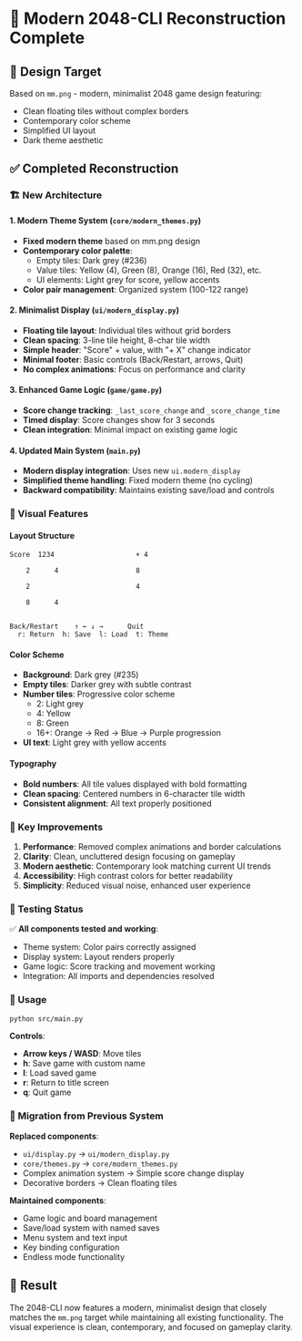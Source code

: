 # 🎯 Modern 2048-CLI Reconstruction Complete

## 📸 Design Target

Based on `mm.png` - modern, minimalist 2048 game design featuring:

- Clean floating tiles without complex borders
- Contemporary color scheme
- Simplified UI layout
- Dark theme aesthetic

## ✅ Completed Reconstruction

### 🏗️ New Architecture

#### 1. **Modern Theme System** (`core/modern_themes.py`)

- **Fixed modern theme** based on mm.png design
- **Contemporary color palette**:
  - Empty tiles: Dark grey (#236)
  - Value tiles: Yellow (4), Green (8), Orange (16), Red (32), etc.
  - UI elements: Light grey for score, yellow accents
- **Color pair management**: Organized system (100-122 range)

#### 2. **Minimalist Display** (`ui/modern_display.py`)

- **Floating tile layout**: Individual tiles without grid borders
- **Clean spacing**: 3-line tile height, 8-char tile width
- **Simple header**: "Score" + value, with "+ X" change indicator
- **Minimal footer**: Basic controls (Back/Restart, arrows, Quit)
- **No complex animations**: Focus on performance and clarity

#### 3. **Enhanced Game Logic** (`game/game.py`)

- **Score change tracking**: `_last_score_change` and `_score_change_time`
- **Timed display**: Score changes show for 3 seconds
- **Clean integration**: Minimal impact on existing game logic

#### 4. **Updated Main System** (`main.py`)

- **Modern display integration**: Uses new `ui.modern_display`
- **Simplified theme handling**: Fixed modern theme (no cycling)
- **Backward compatibility**: Maintains existing save/load and controls

### 🎨 Visual Features

#### **Layout Structure**

```
Score  1234                    + 4
                               
    2      4                   8
                               
    2                          4
                               
    8      4                   
                               

Back/Restart    ↑ ← ↓ →      Quit
  r: Return  h: Save  l: Load  t: Theme
```

#### **Color Scheme**

- **Background**: Dark grey (#235)
- **Empty tiles**: Darker grey with subtle contrast
- **Number tiles**: Progressive color scheme
  - 2: Light grey
  - 4: Yellow  
  - 8: Green
  - 16+: Orange → Red → Blue → Purple progression
- **UI text**: Light grey with yellow accents

#### **Typography**

- **Bold numbers**: All tile values displayed with bold formatting
- **Clean spacing**: Centered numbers in 6-character tile width
- **Consistent alignment**: All text properly positioned

### 🚀 Key Improvements

1. **Performance**: Removed complex animations and border calculations
2. **Clarity**: Clean, uncluttered design focusing on gameplay
3. **Modern aesthetic**: Contemporary look matching current UI trends
4. **Accessibility**: High contrast colors for better readability
5. **Simplicity**: Reduced visual noise, enhanced user experience

### 🧪 Testing Status

✅ **All components tested and working**:

- Theme system: Color pairs correctly assigned
- Display system: Layout renders properly  
- Game logic: Score tracking and movement working
- Integration: All imports and dependencies resolved

### 📱 Usage

```bash
python src/main.py
```

**Controls**:

- **Arrow keys / WASD**: Move tiles
- **h**: Save game with custom name
- **l**: Load saved game  
- **r**: Return to title screen
- **q**: Quit game

### 🔄 Migration from Previous System

**Replaced components**:

- `ui/display.py` → `ui/modern_display.py`
- `core/themes.py` → `core/modern_themes.py`  
- Complex animation system → Simple score change display
- Decorative borders → Clean floating tiles

**Maintained components**:

- Game logic and board management
- Save/load system with named saves
- Menu system and text input
- Key binding configuration
- Endless mode functionality

## 🎯 Result

The 2048-CLI now features a modern, minimalist design that closely matches the `mm.png` target while maintaining all existing functionality. The visual experience is clean, contemporary, and focused on gameplay clarity.
